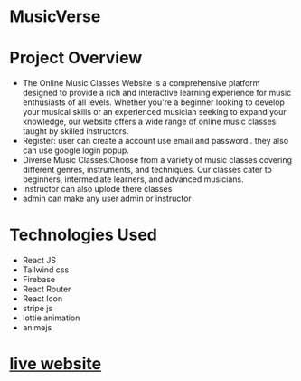 # MusicVerse
# Project Overview
* The Online Music Classes Website is a comprehensive platform designed to provide a rich and interactive learning experience for music enthusiasts of all levels. Whether you're a beginner looking to develop your musical skills or an experienced musician seeking to expand your knowledge, our website offers a wide range of online music classes taught by skilled instructors.
* Register: user can create a account use email and password . they also can use google login popup.
* Diverse Music Classes:Choose from a variety of music classes covering different genres, instruments, and techniques. Our classes cater to beginners, intermediate learners, and advanced musicians.
* Instructor can also uplode there classes
* admin can make any user admin or instructor
# Technologies Used
* React JS
* Tailwind css
* Firebase
* React Router
* React Icon
* stripe js 
* lottie animation
* animejs

#
# [live website](https://assignment-12-791bd.web.app/)

